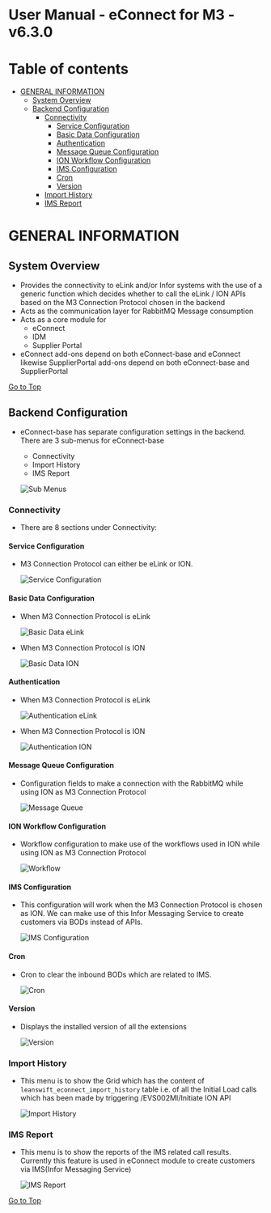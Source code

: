 #  User Manual - eConnect for M3 - v6.3.0

# Table of contents

- [GENERAL INFORMATION](#general-information)
  - [System Overview](#system-overview)
  - [Backend Configuration](#backend-configuration)
	- [Connectivity](#connectivity)
		- [Service Configuration](#service-configuration)
		- [Basic Data Configuration](#basic-data-configuration)
		- [Authentication](#authentication)
		- [Message Queue Configuration](#message-queue-configuration)
		- [ION Workflow Configuration](#ion-workflow-configuration)
		- [IMS Configuration](#ims-configuration)
		- [Cron](#cron)
		- [Version](#version)
	- [Import History](#import-history)
	- [IMS Report](#ims-report)

# GENERAL INFORMATION

## System Overview

- Provides the connectivity to eLink and/or Infor systems with the use of a generic function which decides whether to call the eLink / ION APIs based on the M3 Connection Protocol chosen in the backend
- Acts as the communication layer for RabbitMQ Message consumption
- Acts as a core module for 
	- eConnect
	- IDM
	- Supplier Portal
- eConnect add-ons depend on both eConnect-base and eConnect likewise SupplierPortal add-ons depend on both eConnect-base and SupplierPortal


[Go to Top](#table-of-contents)

## Backend Configuration

- eConnect-base has separate configuration settings in the backend. There are 3 sub-menus for eConnect-base
	- Connectivity
	- Import History
	- IMS Report

	![Sub Menus](../../../econnect-base/images/submenus.png)
	
### Connectivity
- There are 8 sections under Connectivity:

#### Service Configuration
- M3 Connection Protocol can either be eLink or ION.

	![Service Configuration](../../../econnect-base/images/service-configuration.png)

#### Basic Data Configuration
- When M3 Connection Protocol is eLink

	![Basic Data eLink](../../../econnect-base/images/basic-data-elink.png)

- When M3 Connection Protocol is ION

	![Basic Data ION](../../../econnect-base/images/basic-data.png)

#### Authentication
- When M3 Connection Protocol is eLink

	![Authentication eLink](../../../econnect-base/images/authentication-elink.png)

- When M3 Connection Protocol is ION

	![Authentication ION](../../../econnect-base/images/authentication.png)

#### Message Queue Configuration
- Configuration fields to make a connection with the RabbitMQ while using ION as M3 Connection Protocol

	![Message Queue](../../../econnect-base/images/message-queue.png)

#### ION Workflow Configuration
- Workflow configuration to make use of the workflows used in ION while using ION as M3 Connection Protocol

	![Workflow](../../../econnect-base/images/workflow.png)

#### IMS Configuration
- This configuration will work when the M3 Connection Protocol is chosen as ION. We can make use of this Infor Messaging Service to create customers via BODs instead of APIs.

	![IMS Configuration](../../../econnect-base/images/ims-configuration.png)

#### Cron
- Cron to clear the inbound BODs which are related to IMS.

	![Cron](../../../econnect-base/images/cron.png)

#### Version
- Displays the installed version of all the extensions

	![Version](../../../econnect-base/images/version.png)

### Import History
- This menu is to show the Grid which has the content of `leanswift_econnect_import_history` table i.e. of all the Initial Load calls which has been made by triggering /EVS002MI/Initiate ION API

	![Import History](../../../econnect-base/images/import-history.png)

### IMS Report
- This menu is to show the reports of the IMS related call results. Currently this feature is used in eConnect module to create customers via IMS(Infor Messaging Service)

	![IMS Report](../../../econnect-base/images/ims-report.png)

[Go to Top](#table-of-contents)

